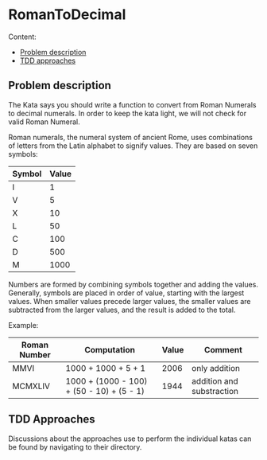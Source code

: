 # RomanToDecimal

Content:

- [Problem description](#problem-description)
- [TDD approaches](#tdd-approaches)

<h2>Problem description</h2>

The Kata says you should write a function to convert from Roman Numerals to decimal numerals.
In order to keep the kata light, we will not check for valid Roman Numeral.

Roman numerals, the numeral system of ancient Rome, uses combinations of letters from the Latin alphabet to signify values.
They are based on seven symbols:

| Symbol | Value |
| ------ | ----- |
| I      | 1     |
| V      | 5     |
| X      | 10    |
| L      | 50    |
| C      | 100   |
| D      | 500   |
| M      | 1000  |

Numbers are formed by combining symbols together and adding the values.
Generally, symbols are placed in order of value,
starting with the largest values.
When smaller values precede larger values,
the smaller values are subtracted from the larger values,
and the result is added to the total.

Example:

| Roman Number | Computation                               | Value | Comment                   |
| ------------ | ----------------------------------------- | ----- | ------------------------- |
| MMVI         | 1000 + 1000 + 5 + 1                       | 2006  | only addition             |
| MCMXLIV      | 1000 + (1000 - 100) + (50 - 10) + (5 - 1) | 1944  | addition and substraction |

<h2>TDD Approaches</h2>

Discussions about the approaches use to perform the individual katas can be found by navigating to their directory.
